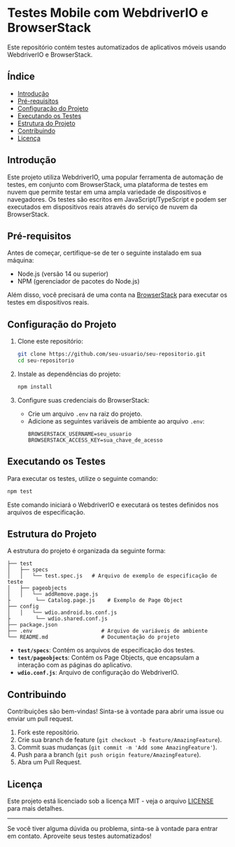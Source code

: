 # Testes Mobile com WebdriverIO e BrowserStack

Este repositório contém testes automatizados de aplicativos móveis usando WebdriverIO e BrowserStack. 

## Índice

- [Introdução](#introdução)
- [Pré-requisitos](#pré-requisitos)
- [Configuração do Projeto](#configuração-do-projeto)
- [Executando os Testes](#executando-os-testes)
- [Estrutura do Projeto](#estrutura-do-projeto)
- [Contribuindo](#contribuindo)
- [Licença](#licença)

## Introdução

Este projeto utiliza WebdriverIO, uma popular ferramenta de automação de testes, em conjunto com BrowserStack, uma plataforma de testes em nuvem que permite testar em uma ampla variedade de dispositivos e navegadores. Os testes são escritos em JavaScript/TypeScript e podem ser executados em dispositivos reais através do serviço de nuvem da BrowserStack.

## Pré-requisitos

Antes de começar, certifique-se de ter o seguinte instalado em sua máquina:

- Node.js (versão 14 ou superior)
- NPM (gerenciador de pacotes do Node.js)

Além disso, você precisará de uma conta na [BrowserStack](https://www.browserstack.com/) para executar os testes em dispositivos reais.

## Configuração do Projeto

1. Clone este repositório:
    ```sh
    git clone https://github.com/seu-usuario/seu-repositorio.git
    cd seu-repositorio
    ```

2. Instale as dependências do projeto:
    ```sh
    npm install
    ```

3. Configure suas credenciais do BrowserStack:
    - Crie um arquivo `.env` na raiz do projeto.
    - Adicione as seguintes variáveis de ambiente ao arquivo `.env`:
      ```
      BROWSERSTACK_USERNAME=seu_usuario
      BROWSERSTACK_ACCESS_KEY=sua_chave_de_acesso
      ```

## Executando os Testes

Para executar os testes, utilize o seguinte comando:

```sh
npm test
```

Este comando iniciará o WebdriverIO e executará os testes definidos nos arquivos de especificação.

## Estrutura do Projeto

A estrutura do projeto é organizada da seguinte forma:

```
├── test
│   ├── specs
│   │   └── test.spec.js   # Arquivo de exemplo de especificação de teste
│   ├── pageobjects
│   │   └── addRemove.page.js 
├        └── Catalog.page.js    # Exemplo de Page Object
├── config
│   │   └── wdio.android.bs.conf.js 
├        └── wdio.shared.conf.js               
├── package.json
├── .env                      # Arquivo de variáveis de ambiente
└── README.md                 # Documentação do projeto
```

- **`test/specs`**: Contém os arquivos de especificação dos testes.
- **`test/pageobjects`**: Contém os Page Objects, que encapsulam a interação com as páginas do aplicativo.
- **`wdio.conf.js`**: Arquivo de configuração do WebdriverIO.

## Contribuindo

Contribuições são bem-vindas! Sinta-se à vontade para abrir uma issue ou enviar um pull request.

1. Fork este repositório.
2. Crie sua branch de feature (`git checkout -b feature/AmazingFeature`).
3. Commit suas mudanças (`git commit -m 'Add some AmazingFeature'`).
4. Push para a branch (`git push origin feature/AmazingFeature`).
5. Abra um Pull Request.

## Licença

Este projeto está licenciado sob a licença MIT - veja o arquivo [LICENSE](LICENSE) para mais detalhes.

---

Se você tiver alguma dúvida ou problema, sinta-se à vontade para entrar em contato. Aproveite seus testes automatizados!
